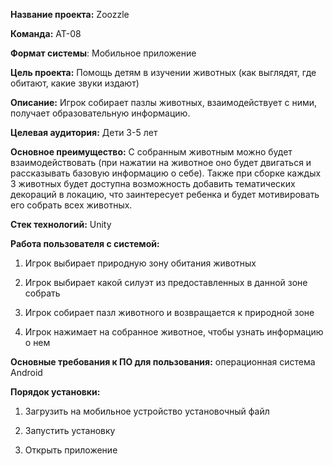 **Название проекта:** Zoozzle

**Команда:** АТ-08

**Формат системы**: Мобильное приложение

**Цель проекта:** Помощь детям в изучении животных (как выглядят, где обитают, какие звуки издают)

**Описание:** Игрок собирает пазлы животных, взаимодействует с ними, получает образовательную информацию.

**Целевая аудитория:** Дети 3-5 лет

**Основное преимущество:** С собранным животным можно будет взаимодействовать (при нажатии на животное оно будет двигаться и рассказывать базовую информацию о себе). Также при сборке каждых 3 животных будет доступна возможность добавить тематических декораций в локацию, что заинтересует ребенка и будет мотивировать его собрать всех животных.

**Стек технологий:** Unity

**Работа пользователя с системой:**

1) Игрок выбирает природную зону обитания животных

2) Игрок выбирает какой силуэт из предоставленных в данной зоне собрать

3) Игрок собирает пазл животного и возвращается к природной зоне

4) Игрок нажимает на собранное животное, чтобы узнать информацию о нем

**Основные требования к ПО для пользования:** операционная система Android

**Порядок установки:**

1) Загрузить на мобильное устройство установочный файл

2) Запустить установку

3) Открыть приложение 
